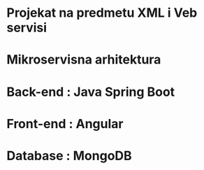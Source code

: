 # Projekat na predmetu XML i Veb servisi
# Mikroservisna arhitektura
# Back-end : Java Spring Boot
# Front-end : Angular
# Database : MongoDB

